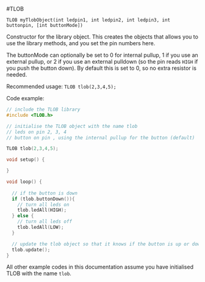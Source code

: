 #TLOB

`TLOB myTlobObject(int ledpin1, int ledpin2, int ledpin3, int buttonpin, [int buttonMode])`

Constructor for the library object. This creates the objects that allows you to use the library methods, and you set the pin numbers here.

The buttonMode can optionally be set to 0 for internal pullup, 1 if you use an external pullup, or 2 if you use an external pulldown (so the pin reads `HIGH` if you push the button down).
By default this is set to 0, so no extra resistor is needed.

Recommended usage:
`TLOB tlob(2,3,4,5);`

Code example:

```cpp
// include the TLOB library
#include <TLOB.h>

// initialise the TLOB object with the name tlob
// leds on pin 2, 3, 4
// button on pin , using the internal pullup for the button (default)

TLOB tlob(2,3,4,5);

void setup() {

}

void loop() {
  
  // if the button is down
  if (tlob.buttonDown()){
    // turn all leds on
    tlob.ledAll(HIGH);
  } else {
    // turn all leds off
    tlob.ledAll(LOW);
  }

  // update the tlob object so that it knows if the button is up or down
  tlob.update();
}
```

All other example codes in this documentation assume you have initialised TLOB with the name `tlob`.